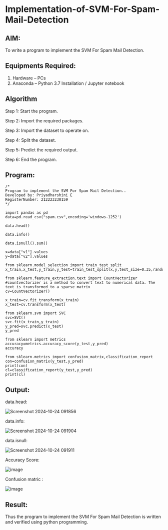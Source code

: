 # Implementation-of-SVM-For-Spam-Mail-Detection

## AIM:
To write a program to implement the SVM For Spam Mail Detection.

## Equipments Required:
1. Hardware – PCs
2. Anaconda – Python 3.7 Installation / Jupyter notebook

## Algorithm
Step 1: Start the program.

Step 2: Import the required packages.

Step 3: Import the dataset to operate on.

Step 4: Split the dataset.

Step 5: Predict the required output.

Step 6: End the program.
## Program:
```
/*
Program to implement the SVM For Spam Mail Detection..
Developed by: Priyadharshini E
RegisterNumber: 212223230159
*/
```
```
import pandas as pd
data=pd.read_csv("spam.csv",encoding='windows-1252')

data.head()

data.info()

data.isnull().sum()

x=data["v1"].values
y=data["v2"].values

from sklearn.model_selection import train_test_split
x_train,x_test,y_train,y_test=train_test_split(x,y,test_size=0.35,random_state=0)

from sklearn.feature_extraction.text import CountVectorizer
#countvectorizer is a method to convert text to numerical data. The text is transformed to a sparse matrix
cv=CountVectorizer()

x_train=cv.fit_transform(x_train)
x_test=cv.transform(x_test)

from sklearn.svm import SVC
svc=SVC()
svc.fit(x_train,y_train)
y_pred=svc.predict(x_test)
y_pred

from sklearn import metrics
accuracy=metrics.accuracy_score(y_test,y_pred)
accuracy

from sklearn.metrics import confusion_matrix,classification_report
con=confusion_matrix(y_test,y_pred)
print(con)
cl=classification_report(y_test,y_pred)
print(cl)
```

## Output:
data.head:

![Screenshot 2024-10-24 091856](https://github.com/user-attachments/assets/3a8b6c97-5815-4e17-b3ea-c60addb3b8f6)

data.info:

![Screenshot 2024-10-24 091904](https://github.com/user-attachments/assets/19b05105-353a-487d-8da9-c688a558e59f)

data.isnull:

![Screenshot 2024-10-24 091911](https://github.com/user-attachments/assets/72789478-43b0-4d31-9f08-d0f7d1c3dab6)

Accuracy Score:

![image](https://github.com/user-attachments/assets/e63a3779-3db2-4d4e-a5ea-9471626002b1)

Confusion matric :

![image](https://github.com/user-attachments/assets/b9ee6f31-71f4-4481-bbe3-a5cd566bf394)


## Result:
Thus the program to implement the SVM For Spam Mail Detection is written and verified using python programming.
